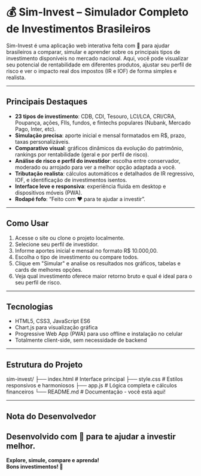 # 💰 Sim-Invest – Simulador Completo de Investimentos Brasileiros

Sim-Invest é uma aplicação web interativa feita com 💚 para ajudar brasileiros a comparar, simular e aprender sobre os principais tipos de investimento disponíveis no mercado nacional. Aqui, você pode visualizar seu potencial de rentabilidade em diferentes produtos, ajustar seu perfil de risco e ver o impacto real dos impostos (IR e IOF) de forma simples e realista.

---

## Principais Destaques

- **23 tipos de investimento**: CDB, CDI, Tesouro, LCI/LCA, CRI/CRA, Poupança, ações, FIIs, fundos, e fintechs populares (Nubank, Mercado Pago, Inter, etc).
- **Simulação precisa**: aporte inicial e mensal formatados em R$, prazo, taxas personalizáveis.
- **Comparativo visual**: gráficos dinâmicos da evolução do patrimônio, rankings por rentabilidade (geral e por perfil de risco).
- **Análise de risco e perfil do investidor**: escolha entre conservador, moderado ou arrojado para ver a melhor opção adaptada a você.
- **Tributação realista**: cálculos automáticos e detalhados de IR regressivo, IOF, e identificação de investimentos isentos.
- **Interface leve e responsiva**: experiência fluida em desktop e dispositivos móveis (PWA).
- **Rodapé fofo**: “Feito com ❤️ para te ajudar a investir”.

---

## Como Usar

1. Acesse o site ou clone o projeto localmente.
2. Selecione seu perfil de investidor.
3. Informe aportes inicial e mensal no formato R$ 10.000,00.
4. Escolha o tipo de investimento ou compare todos.
5. Clique em "Simular" e analise os resultados nos gráficos, tabelas e cards de melhores opções.
6. Veja qual investimento oferece maior retorno bruto e qual é ideal para o seu perfil de risco.

---

## Tecnologias

- HTML5, CSS3, JavaScript ES6
- Chart.js para visualização gráfica
- Progressive Web App (PWA) para uso offline e instalação no celular
- Totalmente client-side, sem necessidade de backend

---

## Estrutura do Projeto

sim-invest/
├── index.html # Interface principal
├── style.css # Estilos responsivos e harmoniosos
├── app.js # Lógica completa e cálculos financeiros
└── README.md # Documentação - você está aqui!

---

## Nota do Desenvolvedor

Desenvolvido com 💚 para te ajudar a investir melhor.
---

**Explore, simule, compare e aprenda!**  
**Bons investimentos! 🚀**
